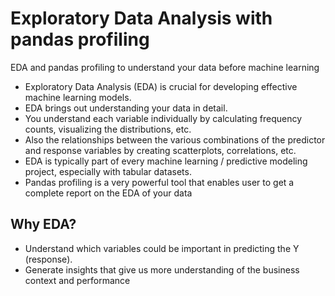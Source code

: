 # Exploratory Data Analysis with pandas profiling
EDA and pandas profiling to understand your data before machine learning

- Exploratory Data Analysis (EDA) is crucial for developing effective machine learning models.
- EDA brings out understanding your data in detail.
- You understand each variable individually by calculating frequency counts, visualizing the distributions, etc.
- Also the relationships between the various combinations of the predictor and response variables by creating scatterplots, correlations, etc.
- EDA is typically part of every machine learning / predictive modeling project, especially with tabular datasets.
- Pandas profiling is a very powerful tool that enables user to get a complete report on the EDA of your data

## Why EDA?
* Understand which variables could be important in predicting the Y (response).
* Generate insights that give us more understanding of the business context and performance
